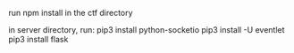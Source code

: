 run npm install in the ctf directory

in server directory, run:
pip3 install python-socketio
pip3 install -U eventlet
pip3 install flask